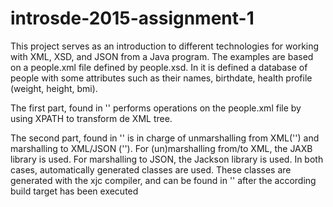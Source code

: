 # introsde-2015-assignment-1

This project serves as an introduction to different technologies for working with XML, XSD, and JSON from a Java program. The examples are based on a people.xml file defined by people.xsd. In it is defined a database of people with some attributes such as their names, birthdate, health profile (weight, height, bmi).

The first part, found in '' performs operations on the people.xml file by using XPATH to transform de XML tree.

The second part, found in '' is in charge of unmarshalling from XML('') and marshalling to XML/JSON (''). For (un)marshalling from/to XML, the JAXB library is used. For marshalling to JSON, the Jackson library is used. In both cases, automatically generated classes are used. These classes are generated with the xjc compiler, and can be found in '' after the according build target has been executed

